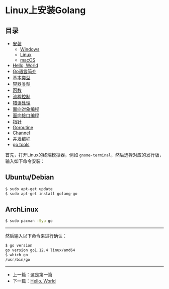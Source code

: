 # Linux上安装Golang

## 目录

- [安装](./installation_linux.md)
    - [Windows](./installation_windows.md)
    - [Linux](./installation_linux.md)
    - [macOS](./installation_mac_os.md)
- [Hello, World](./hello_world.md)
- [Go语言简介](./intro.md)
- [基本类型](./basic_types.md)
- [容器类型](./composite_types.md)
- [函数](./function.md)
- [流程控制](./flow.md)
- [错误处理](./errors.md)
- [面向对象编程](./oo.md)
- [面向接口编程](./interface.md)
- [指针](./pointers.md)
- [Goroutine](./goroutine.md)
- [Channel](./channel.md)
- [并发编程](./concurrency.md)
- [go tools](./go_tool.md)

首先，打开Linux的终端模拟器，例如 `gnome-terminal`，然后选择对应的发行版，输入如下命令安装：

## Ubuntu/Debian

```bash
$ sudo apt-get update
$ sudo apt-get install golang-go
```

## ArchLinux

```bash
$ sudo pacman -Syu go
```

---

然后输入以下命令来进行确认：

```bash
$ go version
go version go1.12.4 linux/amd64
$ which go
/usr/bin/go
```

---

- 上一篇：这是第一篇
- 下一篇：[Hello, World](./hello_world.md)
